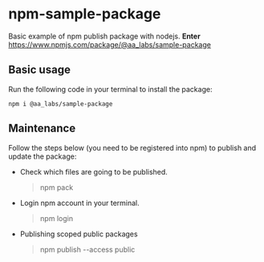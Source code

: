 # npm-sample-package
Basic example of npm publish package with nodejs. **Enter**
<https://www.npmjs.com/package/@aa_labs/sample-package>

## Basic usage
Run the following code in your terminal to install the package:
```
npm i @aa_labs/sample-package 
```

## Maintenance
Follow the steps below (you need to be registered into npm) to publish and update the package:
- Check which files are going to be published.
  > npm pack
- Login npm account in your terminal.
  > npm login 
- Publishing scoped public packages
  > npm publish --access public
